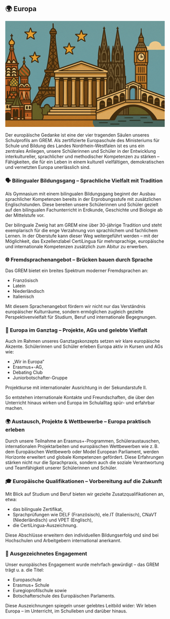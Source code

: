 
## 🌍 Europa
![Europa](media/europa.png)

Der europäische Gedanke ist eine der vier tragenden Säulen unseres Schulprofils am GREM. Als zertifizierte Europaschule des Ministeriums für Schule und Bildung des Landes Nordrhein-Westfalen ist es uns ein zentrales Anliegen, unsere Schülerinnen und Schüler in der Entwicklung interkultureller, sprachlicher und methodischer Kompetenzen zu stärken – Fähigkeiten, die für ein Leben in einem kulturell vielfältigen, demokratischen und vernetzten Europa unerlässlich sind.

### 🗣️ Bilingualer Bildungsgang – Sprachliche Vielfalt mit Tradition
Als Gymnasium mit einem bilingualen Bildungsgang beginnt der Ausbau sprachlicher Kompetenzen bereits in der Erprobungsstufe mit zusätzlichen Englischstunden. Diese bereiten unsere Schülerinnen und Schüler gezielt auf den bilingualen Fachunterricht in Erdkunde, Geschichte und Biologie ab der Mittelstufe vor.

Der bilinguale Zweig hat am GREM eine über 30-jährige Tradition und steht exemplarisch für die enge Verzahnung von sprachlichem und fachlichem Lernen. In der Oberstufe kann dieser Weg weitergeführt werden – mit der Möglichkeit, das Exzellenzlabel CertiLingua für mehrsprachige, europäische und internationale Kompetenzen zusätzlich zum Abitur zu erwerben.

### 🌐 Fremdsprachenangebot – Brücken bauen durch Sprache
Das GREM bietet ein breites Spektrum moderner Fremdsprachen an:

- Französisch
- Latein
- Niederländisch
- Italienisch

Mit diesem Sprachenangebot fördern wir nicht nur das Verständnis europäischer Kulturräume, sondern ermöglichen zugleich gezielte Perspektivenvielfalt für Studium, Beruf und internationale Begegnungen.

### 🤝 Europa im Ganztag – Projekte, AGs und gelebte Vielfalt
Auch im Rahmen unseres Ganztagskonzepts setzen wir klare europäische Akzente. Schülerinnen und Schüler erleben Europa aktiv in Kursen und AGs wie:

- „Wir in Europa“
- Erasmus+-AG,
- Debating Club
- Juniorbotschafter-Gruppe

Projektkurse mit internationaler Ausrichtung in der Sekundarstufe II.

So entstehen internationale Kontakte und Freundschaften, die über den Unterricht hinaus wirken und Europa im Schulalltag spür- und erfahrbar machen.

### 🌍 Austausch, Projekte & Wettbewerbe – Europa praktisch erleben
Durch unsere Teilnahme an Erasmus+-Programmen, Schüleraustauschen, internationalen Projektarbeiten und europäischen Wettbewerben wie z. B. dem Europäischen Wettbewerb oder Model European Parliament, werden Horizonte erweitert und globale Kompetenzen gefördert. Diese Erfahrungen stärken nicht nur die Sprachpraxis, sondern auch die soziale Verantwortung und Teamfähigkeit unserer Schülerinnen und Schüler.

### 🎓 Europäische Qualifikationen – Vorbereitung auf die Zukunft
Mit Blick auf Studium und Beruf bieten wir gezielte Zusatzqualifikationen an, etwa:

- das bilinguale Zertifikat,
- Sprachprüfungen wie DELF (Französisch), ele.IT (Italienisch), CNaVT (Niederländisch) und VPET (Englisch),
- die CertiLingua-Auszeichnung.

Diese Abschlüsse erweitern den individuellen Bildungserfolg und sind bei Hochschulen und Arbeitgebern international anerkannt.

### 🏅 Ausgezeichnetes Engagement
Unser europäisches Engagement wurde mehrfach gewürdigt – das GREM trägt u. a. die Titel:

- Europaschule
- Erasmus+ Schule
- Euregioprofilschule sowie
- Botschafterschule des Europäischen Parlaments.

Diese Auszeichnungen spiegeln unser gelebtes Leitbild wider:
Wir leben Europa – im Unterricht, im Schulleben und darüber hinaus.
